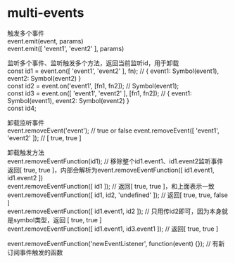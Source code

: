 # multi-events

触发多个事件  
event.emit(event, params)  
event.emit([ 'event1', 'event2' ], params)  

监听多个事件、监听触发多个方法，返回当前监听id，用于卸载  
const id1 = event.on([ 'event1', 'event2' ], fn); // { event1: Symbol(event1), event2: Symbol(event2) }  
const id2 = event.on('event1', [fn1, fn2]); // Symbol(event1);  
const id3 = event.on([ 'event1', 'event2' ], [fn1, fn2]); // {   event1: Symbol(event1), event2: Symbol(event2) }  
const id4;

卸载监听事件  
event.removeEvent('event');  // true or false
event.removeEvent([ 'event1', 'event2' ]);  // [ true, true ]

卸载触发方法  
event.removeEventFunction(id1);  // 移除整个id1.event1、id1.event2监听事件  返回[ true, true ]，内部会解析为event.removeEventFunction([ id1.event1, id1.event2 ])  
event.removeEventFunction([ id1 ]);  // 返回[ true, true ]，和上面表示一致  
event.removeEventFunction([ id1, id2, 'undefined' ]);  // 返回[ true, true, false ]  
event.removeEventFunction([ id1.event1, id2 ]);  // 只用传id2即可，因为本身就是symbol类型，返回 [ true, true ]  
event.removeEventFunction([ id1.event1, id3.event1 ]);  // 返回[ true, true ]  



event.removeEventFunction('newEventListener', function(event) {});  // 有新订阅事件触发的函数